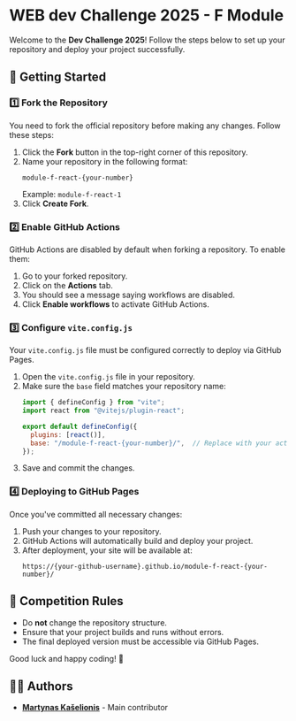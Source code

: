 # WEB dev Challenge 2025 - F Module

Welcome to the **Dev Challenge 2025**! Follow the steps below to set up your repository and deploy your project successfully.

## 🚀 Getting Started

### 1️⃣ Fork the Repository
You need to fork the official repository before making any changes. Follow these steps:

1. Click the **Fork** button in the top-right corner of this repository.
2. Name your repository in the following format:
   ```
   module-f-react-{your-number}
   ```
   Example: `module-f-react-1`
3. Click **Create Fork**.

### 2️⃣ Enable GitHub Actions
GitHub Actions are disabled by default when forking a repository. To enable them:

1. Go to your forked repository.
2. Click on the **Actions** tab.
3. You should see a message saying workflows are disabled.
4. Click **Enable workflows** to activate GitHub Actions.

### 3️⃣ Configure `vite.config.js`
Your `vite.config.js` file must be configured correctly to deploy via GitHub Pages.

1. Open the `vite.config.js` file in your repository.
2. Make sure the `base` field matches your repository name:
   ```js
   import { defineConfig } from "vite";
   import react from "@vitejs/plugin-react";
   
   export default defineConfig({
     plugins: [react()],
     base: "/module-f-react-{your-number}/",  // Replace with your actual repository name
   });
   ```
3. Save and commit the changes.

### 4️⃣ Deploying to GitHub Pages
Once you've committed all necessary changes:

1. Push your changes to your repository.
2. GitHub Actions will automatically build and deploy your project.
3. After deployment, your site will be available at:
   ```
   https://{your-github-username}.github.io/module-f-react-{your-number}/
   ```

## 🎯 Competition Rules
- Do **not** change the repository structure.
- Ensure that your project builds and runs without errors.
- The final deployed version must be accessible via GitHub Pages.

Good luck and happy coding! 🚀

## 👨‍💻 Authors
- **[Martynas Kašelionis](https://github.com/martynasIN)** - Main contributor  


